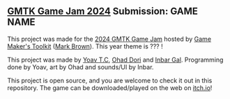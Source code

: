 ## [GMTK Game Jam 2024](https://itch.io/jam/gmtk-2024) Submission: GAME NAME

This project was made for the [2024 GMTK Game Jam](https://itch.io/jam/gmtk-2024) hosted by [Game Maker's Toolkit](https://www.youtube.com/@GMTK) ([Mark Brown](https://en.wikipedia.org/wiki/Game_Maker%27s_Toolkit)). This year theme is ??? !

This project was made by [Yoav T.C](https://www.linkedin.com/in/yoav-trachtman-cohen), [Ohad Dori](https://www.linkedin.com/in/ohad-dori/) and [Inbar Gal](https://www.linkedin.com/in/inbar-gal-bb1125308/). Programming done by Yoav, art by Ohad and sounds/UI by Inbar.

This project is open source, and you are welcome to check it out in this repository. The game can be downloaded/played on the web on [itch.io]()!
